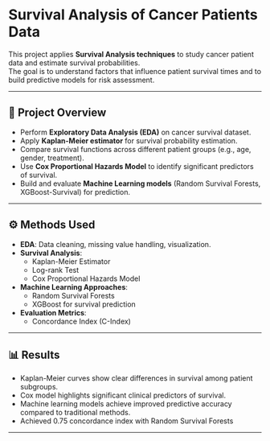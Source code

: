# Survival Analysis of Cancer Patients Data

This project applies **Survival Analysis techniques** to study cancer patient data and estimate survival probabilities.  
The goal is to understand factors that influence patient survival times and to build predictive models for risk assessment.

---

## 📌 Project Overview
- Perform **Exploratory Data Analysis (EDA)** on cancer survival dataset.
- Apply **Kaplan-Meier estimator** for survival probability estimation.
- Compare survival functions across different patient groups (e.g., age, gender, treatment).
- Use **Cox Proportional Hazards Model** to identify significant predictors of survival.
- Build and evaluate **Machine Learning models** (Random Survival Forests, XGBoost-Survival) for prediction.

---

## ⚙️ Methods Used
- **EDA**: Data cleaning, missing value handling, visualization.
- **Survival Analysis**:
  - Kaplan-Meier Estimator
  - Log-rank Test
  - Cox Proportional Hazards Model
- **Machine Learning Approaches**:
  - Random Survival Forests
  - XGBoost for survival prediction
- **Evaluation Metrics**:
  - Concordance Index (C-Index)
---

## 📊 Results
- Kaplan-Meier curves show clear differences in survival among patient subgroups.
- Cox model highlights significant clinical predictors of survival.
- Machine learning models achieve improved predictive accuracy compared to traditional methods.
- Achieved 0.75 concordance index with Random Survival Forests
---
